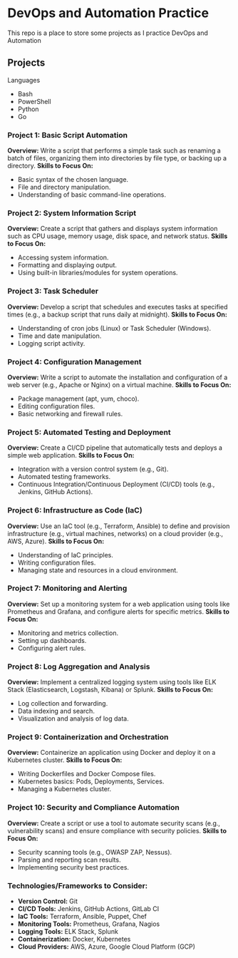 # DevOps and Automation Practice
This repo is a place to store some projects as I practice DevOps and Automation

## Projects
Languages
- Bash
- PowerShell
- Python
- Go

### Project 1: Basic Script Automation
**Overview:** Write a script that performs a simple task such as renaming a batch of files, organizing them into directories by file type, or backing up a directory.
**Skills to Focus On:**
- Basic syntax of the chosen language.
- File and directory manipulation.
- Understanding of basic command-line operations.

### Project 2: System Information Script
**Overview:** Create a script that gathers and displays system information such as CPU usage, memory usage, disk space, and network status.
**Skills to Focus On:**
- Accessing system information.
- Formatting and displaying output.
- Using built-in libraries/modules for system operations.

### Project 3: Task Scheduler
**Overview:** Develop a script that schedules and executes tasks at specified times (e.g., a backup script that runs daily at midnight).
**Skills to Focus On:**
- Understanding of cron jobs (Linux) or Task Scheduler (Windows).
- Time and date manipulation.
- Logging script activity.

### Project 4: Configuration Management
**Overview:** Write a script to automate the installation and configuration of a web server (e.g., Apache or Nginx) on a virtual machine.
**Skills to Focus On:**
- Package management (apt, yum, choco).
- Editing configuration files.
- Basic networking and firewall rules.

### Project 5: Automated Testing and Deployment
**Overview:** Create a CI/CD pipeline that automatically tests and deploys a simple web application.
**Skills to Focus On:**
- Integration with a version control system (e.g., Git).
- Automated testing frameworks.
- Continuous Integration/Continuous Deployment (CI/CD) tools (e.g., Jenkins, GitHub Actions).

### Project 6: Infrastructure as Code (IaC)
**Overview:** Use an IaC tool (e.g., Terraform, Ansible) to define and provision infrastructure (e.g., virtual machines, networks) on a cloud provider (e.g., AWS, Azure).
**Skills to Focus On:**
- Understanding of IaC principles.
- Writing configuration files.
- Managing state and resources in a cloud environment.

### Project 7: Monitoring and Alerting
**Overview:** Set up a monitoring system for a web application using tools like Prometheus and Grafana, and configure alerts for specific metrics.
**Skills to Focus On:**
- Monitoring and metrics collection.
- Setting up dashboards.
- Configuring alert rules.

### Project 8: Log Aggregation and Analysis
**Overview:** Implement a centralized logging system using tools like ELK Stack (Elasticsearch, Logstash, Kibana) or Splunk.
**Skills to Focus On:**
- Log collection and forwarding.
- Data indexing and search.
- Visualization and analysis of log data.

### Project 9: Containerization and Orchestration
**Overview:** Containerize an application using Docker and deploy it on a Kubernetes cluster.
**Skills to Focus On:**
- Writing Dockerfiles and Docker Compose files.
- Kubernetes basics: Pods, Deployments, Services.
- Managing a Kubernetes cluster.

### Project 10: Security and Compliance Automation
**Overview:** Create a script or use a tool to automate security scans (e.g., vulnerability scans) and ensure compliance with security policies.
**Skills to Focus On:**
- Security scanning tools (e.g., OWASP ZAP, Nessus).
- Parsing and reporting scan results.
- Implementing security best practices.

### Technologies/Frameworks to Consider:
- **Version Control:** Git
- **CI/CD Tools:** Jenkins, GitHub Actions, GitLab CI
- **IaC Tools:** Terraform, Ansible, Puppet, Chef
- **Monitoring Tools:** Prometheus, Grafana, Nagios
- **Logging Tools:** ELK Stack, Splunk
- **Containerization:** Docker, Kubernetes
- **Cloud Providers:** AWS, Azure, Google Cloud Platform (GCP)
